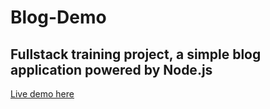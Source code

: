 # Blog-Demo

## Fullstack training project, a simple blog application powered by Node.js

[Live demo here](https://bgyblog.herokuapp.com/)



